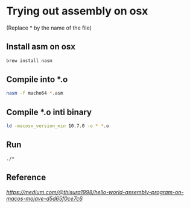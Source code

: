 # Trying out assembly on osx
(Replace * by the name of the file)

## Install asm on osx
```zsh
brew install nasm
```

## Compile into *.o
```zsh
nasm -f macho64 *.asm
```

## Compile *.o inti binary
```zsh
ld -macosx_version_min 10.7.0 -o * *.o
```

## Run
```zsh
./*
```

## Reference
<cite><a>https://medium.com/@thisura1998/hello-world-assembly-program-on-macos-mojave-d5d65f0ce7c6</a></cite>
